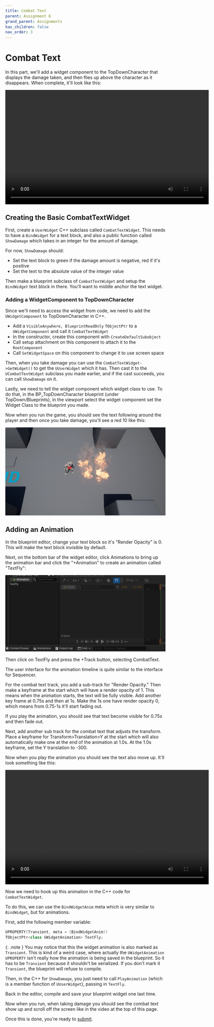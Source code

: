```yaml
---
title: Combat Text
parent: Assignment 6
grand_parent: Assignments
has_children: false
nav_order: 3
---
```


# Combat Text

In this part, we'll add a widget component to the TopDownCharacter that displays the damage taken, and then flies up above the character as it disappears. When complete, it'll look like this:

<video style="display:block; margin: 0 auto;" width="640" height="360" controls>
  <source src="assets/CombatText.mp4" type="video/mp4">
</video>

## Creating the Basic CombatTextWidget

First, create a `UserWidget` C++ subclass called `CombatTextWidget`. This needs to have a `BindWidget` for a text block, and also a public function called `ShowDamage` which takes in an integer for the amount of damage.

For now, `ShowDamage` should:

- Set the text block to green if the damage amount is negative, red if it's positive
- Set the text to the absolute value of the integer value

Then make a blueprint subclass of `CombatTextWidget` and setup the `BindWidget` text block in there. You'll want to middle anchor the text widget.

### Adding a WidgetComponent to TopDownCharacter

Since we'll need to access the widget from code, we need to add the `UWidgetComponent` to TopDownCharacter in C++.

- Add a `VisibleAnywhere, BlueprintReadOnly` `TObjectPtr` to a `UWidgetComponent` and call it `CombatTextWidget`
- In the constructor, create this component with `CreateDefaultSubobject`
- Call setup attachment on this component to attach it to the `RootComponent`
- Call `SetWidgetSpace` on this component to change it to use screen space

Then, when you take damage you can use the `CombatTextWidget->GetWidget()` to get the `UUserWidget` which it has. Then cast it to the `UCombatTextWidget` subclass you made earlier, and if the cast succeeds, you can call `ShowDamage` on it.

Lastly, we need to tell the widget component which widget class to use. To do that, in the BP_TopDownCharacter blueprint (under TopDown/Blueprints), in the viewport select the widget component set the Widget Class to the blueprint you made.

Now when you run the game, you should see the text following around the player and then once you take damage, you'll see a red 10 like this:

![10 points of damage!](images/06/red10.png)

## Adding an Animation

In the blueprint editor, change your text block so it's "Render Opacity" is 0. This will make the text block invisible by default.

Next, on the bottom bar of the widget editor, click Animations to bring up the animation bar and click the "+Animation" to create an animation called "TextFly":

![Animation timeline](images/06/anim.png)

Then click on TextFly and press the +Track button, selecting CombatText.

The user interface for the animation timeline is quite similar to the interface for Sequencer.

For the combat text track, you add a sub-track for "Render Opacity." Then make a keyframe at the start which will have a render opacity of 1. This means when the animation starts, the text will be fully visible. Add another key frame at 0.75s and then at 1s. Make the 1s one have render opacity 0, which means from 0.75-1s it'll start fading out.

If you play the animation, you should see that text become visible for 0.75s and then fade out.

Next, add another sub track for the combat text that adjusts the transform. Place a keyframe for Transform>Translation>Y at the start which will also automatically make one at the end of the animation at 1.0s. At the 1.0s keyframe, set the Y translation to -300.

Now when you play the animation you should see the text also move up. It'll look something like this:

<video style="display:block; margin: 0 auto;" width="640" height="360" controls>
  <source src="assets/WidgetAnim.mp4" type="video/mp4">
</video>

Now we need to hook up this animation in the C++ code for `CombatTextWidget`.

To do this, we can use the `BindWidgetAnim` meta which is very similar to `BindWidget`, but for animations.

First, add the following member variable:

```c++
UPROPERTY(Transient, meta = (BindWidgetAnim))
TObjectPtr<class UWidgetAnimation> TextFly;
```

{: .note }
You may notice that this the widget animation is also marked as `Transient`. This is kind of a weird case, where actually the `UWidgetAnimation` `UPROPERTY` isn't really how the animation is being saved in the blueprint. So it has to be `Transient` because it shouldn't be serialized. If you don't mark it `Transient`, the blueprint will refuse to compile.

Then, in the C++ for `ShowDamage`, you just need to call `PlayAnimation` (which is a member function of `UUserWidget`), passing in `TextFly`.

Back in the editor, compile and save your blueprint widget one last time.

Now when you run, when taking damage you should see the combat text show up and scroll off the screen like in the video at the top of this page.

Once this is done, you're ready to [submit](06-04.html).
